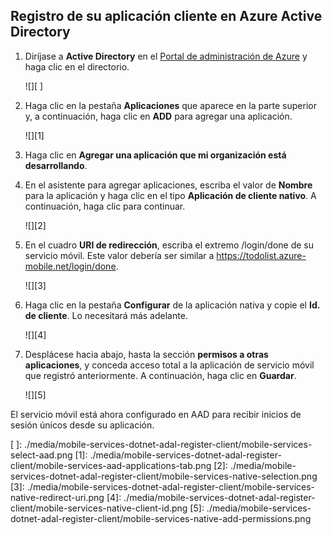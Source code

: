 ## <a name="register-app-aad"></a>Registro de su aplicación cliente en Azure Active Directory

1.  Diríjase a **Active Directory** en el [Portal de administración de Azure][Portal de administración de Azure] y haga clic en el directorio.

	![][ ]

1.  Haga clic en la pestaña **Aplicaciones** que aparece en la parte superior y, a continuación, haga clic en **ADD** para agregar una aplicación.

	![][1]

1.  Haga clic en **Agregar una aplicación que mi organización está desarrollando**.

2.  En el asistente para agregar aplicaciones, escriba el valor de **Nombre** para la aplicación y haga clic en el tipo **Aplicación de cliente nativo**. A continuación, haga clic para continuar.

	![][2]

1.  En el cuadro **URI de redirección**, escriba el extremo /login/done de su servicio móvil. Este valor debería ser similar a <https://todolist.azure-mobile.net/login/done>.

	![][3]

1.  Haga clic en la pestaña **Configurar** de la aplicación nativa y copie el **Id. de cliente**. Lo necesitará más adelante.

	![][4]

1.  Desplácese hacia abajo, hasta la sección **permisos a otras aplicaciones**, y conceda acceso total a la aplicación de servicio móvil que registró anteriormente. A continuación, haga clic en **Guardar**.

	![][5]

El servicio móvil está ahora configurado en AAD para recibir inicios de sesión únicos desde su aplicación.

  [Portal de administración de Azure]: https://manage.windowsazure.com/
  [ ]: ./media/mobile-services-dotnet-adal-register-client/mobile-services-select-aad.png
  [1]: ./media/mobile-services-dotnet-adal-register-client/mobile-services-aad-applications-tab.png
  [2]: ./media/mobile-services-dotnet-adal-register-client/mobile-services-native-selection.png
  [3]: ./media/mobile-services-dotnet-adal-register-client/mobile-services-native-redirect-uri.png
  [4]: ./media/mobile-services-dotnet-adal-register-client/mobile-services-native-client-id.png
  [5]: ./media/mobile-services-dotnet-adal-register-client/mobile-services-native-add-permissions.png
